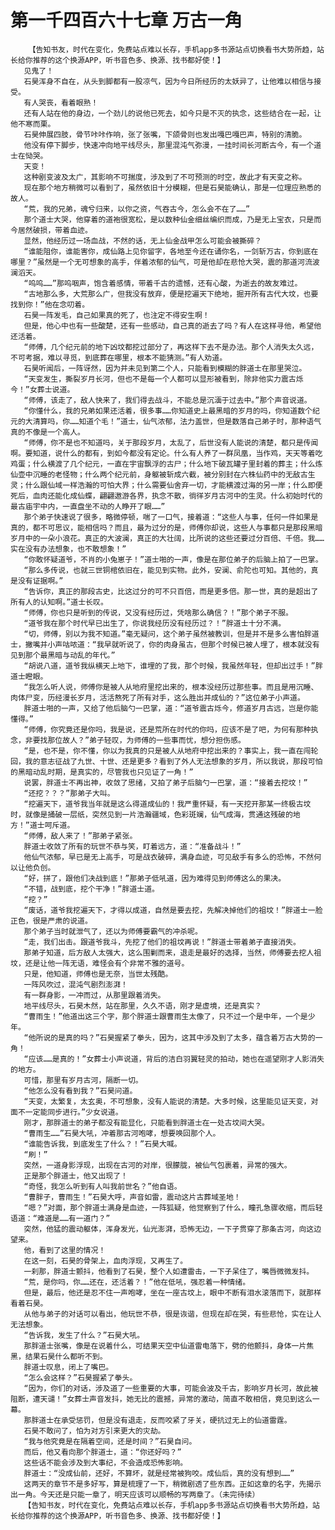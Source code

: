 # 第一千四百六十七章 万古一角
        【告知书友，时代在变化，免费站点难以长存，手机app多书源站点切换看书大势所趋，站长给你推荐的这个换源APP，听书音色多、换源、找书都好使！】
       见鬼了！
       石昊浑身不自在，从头到脚都有一股凉气，因为今日所经历的太妖异了，让他难以相信与接受。
       有人哭丧，看着眼熟！
       还有人站在他的身边，一个劲儿的说他已死去，如今只是不灭的执念，这些结合在一起，让他不寒而栗。
       石昊伸展四肢，骨节咔咔作响，张了张嘴，下颌骨则也发出嘎巴嘎巴声，特别的清脆。
       他没有停下脚步，快速冲向地平线尽头，那里混沌气弥漫，一挂时间长河断古今，有一个道士在恸哭。
       天变！
       这种剧变波及太广，其影响不可揣度，涉及到了不可预测的时空，故此才有天变之称。
       现在那个地方稍微可以看到了，虽然依旧十分模糊，但是石昊能确认，那是一位理应熟悉的故人。
       “荒，我的兄弟，魂兮归来，以你之资，气吞古今，怎么会不在了……”
       那个道士大哭，他穿着的道袍很宽松，是以数种仙金细丝编织而成，乃是无上宝衣，只是而今居然破损，带着血迹。
       显然，他经历过一场血战，不然的话，无上仙金战甲怎么可能会被撕碎？
       “谁能阻你，谁能害你，成仙路上见你留字，各地至今还在诵你名，一剑斩万古，你到底在哪里？”虽然是一个无可想象的高手，伴着浓郁的仙气，可是他却在悲怆大哭，震的那道河流波澜滔天。
       “呜呜……”那呜咽声，饱含着感情，带着千古的遗憾，还有心酸，为逝去的故友难过。
       “古地那么多，大荒那么广，但我没有放弃，便是挖遍天下绝地，掘开所有古代大坟，也要找到你！”他在念叨着。
       石昊一阵发毛，自己如果真的死了，也注定不得安生啊！
       但是，他心中也有一些酸楚，还有一些感动，自己真的逝去了吗？有人在这样寻他，希望他还活着。
       “师傅，几个纪元前的地下凶坟都挖过部分了，再这样下去不是办法。那个人消失太久远，不可考据，难以寻觅，到底葬在哪里，根本不能猜测。”有人劝道。
       石昊听闻后，一阵讶然，因为并未见到第二个人，只能看到模糊的胖道士在那里哭泣。
       “天变发生，撕裂岁月长河，但也不是每一个人都可以显形被看到，除非他实力震古烁今！”女葬士说道。
       “师傅，该走了，敌人快来了，我们得去战斗，不能总是沉湎于过去中。”那个声音说道。
       “你懂什么，我的兄弟如果还活着，很多事……你知道史上最黑暗的岁月的吗，你知道数个纪元的大清算吗，你……知道个毛！”道士，仙气浓郁，法力盖世，但是数落自己弟子时，那种语气真的不像是一个高人。
       “师傅，你不是也不知道吗，关于那段岁月，太乱了，后世没有人能说的清楚，都只是传闻啊。要知道，说什么的都有，到如今都没有定论。什么有人养了一群凤凰，当作鸡，天天等着吃鸡蛋；什么横渡了几个纪元，一直在宇宙飘浮的古尸；什么地下破瓦罐子里封着的葬主；什么炼仙壶中沉睡的老怪物；什么两个纪元前，身躯被斩成六截，被分别封在六株仙药中的无敌古生灵；什么跟仙域一样浩瀚的可怕大界；什么需要仙舍弃一切，才能横渡过海的另一岸；什么即便死后，血肉还能化成仙蝶，翩翩遨游各界，执念不散，徜徉岁月古河中的生灵。什么初始时代的最古庙宇中内，一直盘坐不动的人睁开了眼……”
       那个弟子快速说了很多，略微停顿，喘了一口气，接着道：“这些人与事，任何一件如果是真的，都不可思议，能相信吗？而且，最为过分的是，师傅你却说，这些人与事都只是那段黑暗岁月中的一朵小浪花。真正的大波澜，真正的大壮阔，比所说的这些还要过分百倍、千倍。我……实在没有办法想象，也不敢想象！”
       “你敢怀疑道爷，不肖的小兔崽子！”道士啪的一声，像是在那位弟子的后脑上拍了一巴掌。
       “那么多传说，也就三世铜棺依旧在，能见到实物。此外，安澜、俞陀也可知。其他的，真是没有证据啊。”
       “告诉你，真正的那段古史，比这过分的可不只百倍，而是更多倍。那一世，真的是超出了所有人的认知啊。”道士长叹。
       “师傅，你也只是听到的传说，又没有经历过，凭啥那么确信？！”那个弟子不服。
       “道爷我在那个时代早已出生了，你说我经历没有经历过？！”胖道士十分不满。
       “切，师傅，别以为我不知道。”毫无疑问，这个弟子虽然被教训，但是并不是多么害怕胖道士，撇嘴并小声咕哝道：“我早就听说了，你的肉身虽古，但那个时候已被人埋了，根本就没有见到那个最黑暗与动乱的年代。”
       “胡说八道，道爷我纵横天上地下，谁埋的了我，那个时候，我虽然年轻，但却出过手！”胖道士瞪眼。
       “我怎么听人说，师傅你是被人从地府里挖出来的，根本没经历过那些事。而且是用沉睡、肉体尸变，历经漫长岁月，活活熬死了所有对手，这么胜出并成仙的？”这位弟子小声道。
       胖道士啪的一声，又给了他后脑勺一巴掌，道：“道爷震古烁今，修道岁月古远，岂是你能懂得。”
       “师傅，你究竟还是你吗，我是说，还是荒所在时代的你吗，应该不是了吧，为何有那种执念，非要找那位故人？”弟子轻叹，为师傅的一些事而忧，想分担伤感。
       “是，也不是，你不懂，你以为我真的只是被人从地府中挖出来的？事实上，我一直在闯轮回，我的意志征战了九世、十世、还是更多？看到了外人无法想象的岁月，所以我说，那段可怕的黑暗动乱时期，是真实的，尽管我也只见证了一角！”
       说罢，胖道士不再出神，收敛了思绪，又拍了弟子后脑勺一巴掌，道：“接着去挖坟！”
       “还挖？？？”那弟子大叫。
       “挖遍天下，道爷我当年就是这么得道成仙的！我严重怀疑，有一天挖开那某一终极古坟时，就像是捅破一层纸，突然见到一片浩瀚疆域，色彩斑斓，仙气成海，贯通这残破的地方！”道士呵斥道。
       “师傅，敌人来了！”那弟子紧张。
       胖道士收敛了所有的玩世不恭与笑，盯着远方，道：“准备战斗！”
       他仙气浓郁，早已是无上高手，可是战衣破碎，满身血迹，可见敌手有多么的恐怖，不然何以让他负创。
       “好，拼了，跟他们决战到底！”那弟子低吼道，因为难得见到师傅这么的果决。
       “不错，战到底，挖个干净！”胖道士道。
       “挖？”
       “废话，道爷我挖遍天下，才得以成道，自然是要去挖，先解决掉他们的祖坟！”胖道士一脸正色，很是严肃的说道。
       那个弟子当时就泄气了，还以为师傅要霸气的冲杀呢。
       “走，我们出击。跟道爷我斗，先挖了他们的祖坟再说！”胖道士带着弟子直接消失。
       那弟子知道，后方敌人太强大，这么围剿而来，退走是最好的选择，当然，师傅要去挖人祖坟，还是让他一阵无语，难怪会有个非常不雅的道号。
       只是，他知道，师傅也是无奈，当世太残酷。
       一阵风吹过，混沌气剧烈澎湃！
       有一群身影，一冲而过，从那里跟着消失。
       地平线尽头，石昊木然，站在那里，久久不语，刚才是虚境，还是真实？
       “曹雨生！”他道出这三个字，那个胖道士跟曹雨生太像了，只不过一个是中年，一个是少年。
       “他所说的是真的吗？”石昊握紧了拳头，因为，这其中涉及到了太多，蕴含着万古大势的一角！
       “应该……是真的！”女葬士小声说道，背后的洁白羽翼轻灵的拍动，她也在遥望刚才人影消失的地方。
       可惜，那里有岁月古河，隔断一切。
       “他怎么没有看到我？”石昊问道。
       “天变，太繁复，太玄奥，不可想象，没有人能说的清楚。大多时候，这里能见证天变，对面不一定能同步进行。”少女说道。
       刚才，那胖道士的弟子都没有能显化，只能看到胖道士在一处古坟间大哭。
       “曹雨生……”石昊大吼，冲着那古河咆哮，想要唤回那个人。
       “谁能告诉我，到底发生了什么？！”石昊大喊。
       “刷！”
       突然，一道身影浮现，出现在古河的对岸，很朦胧，被仙气包裹着，异常的强大。
       正是那个胖道士，他又出现了！
       “奇怪，我怎么听到有人叫我前世名？”他自语。
       “曹胖子，曹雨生！”石昊大呼，声音如雷，震动这片古葬域圣地！
       “嗯？”对面，那个胖道士满身是血迹，一阵狐疑，他觉察到了什么，瞳孔急骤收缩，而后轻语道：“难道是……有一道门？”
       突然，他猛的震动躯体，浑身发光，仙光澎湃，恐怖无边，一下子贯穿了那条古河，向这边望来。
       他，看到了这里的情况！
       在这一刻，石昊的骨架上，血肉浮现，又再生了。
       一刹那，胖道士颤抖，他看到了石昊，整个人如遭雷击，一下子呆住了，嘴唇微微发抖。
       “荒，是你吗，你……还在，还活着？！”他在低吼，强忍着一种情绪。
       但是，最后，他还是忍不住一声咆哮，坐在一座古坟上，眼中不断有泪水滚落而下，就那样看着石昊。
       从他与弟子的对话可以看出，他玩世不恭，很是诙谐，但现在却在哭，有些悲怆，实在让人无法想象。
       “告诉我，发生了什么？”石昊大吼。
       那胖道士张嘴，像是在说着什么，可结果天空中仙道雷电落下，劈的他颤抖，身体一片焦黑，结果石昊什么都听不到。
       胖道士叹息，闭上了嘴巴。
       “怎么会这样？”石昊握紧了拳头。
       “因为，你们的对话，涉及道了一些重要的大事，可能会波及千古，影响岁月长河，故此被阻断，遭天谴！”女葬士声音发抖，她无比的震撼，异常的激动，简直不敢相信，竟见到这么一幕。
       那胖道士在承受惩罚，但是没有退走，反而咬紧了牙关，硬抗过无上的仙道雷霆。
       石昊不敢问了，怕为对方引来更大的灾劫。
       “我与他究竟是在隔着空间，还是时间？”石昊自问。
       而后，他又看向那个胖道士，道：“你还好吗？”
       这些话不能会涉及到大事纪，不会造成恐怖影响。
       胖道士：“没成仙前，还好，不算坏，就是经常被狗咬。成仙后，真的没有想到……”
       这两天的章节不是多好写，算是梳理了一下，稍微剧透了些东西。正如这章的名字，先揭示出一角。今天还是只能一章了，明天应该可以顺畅的写两章了。（未完待续）
       【告知书友，时代在变化，免费站点难以长存，手机app多书源站点切换看书大势所趋，站长给你推荐的这个换源APP，听书音色多、换源、找书都好使！】